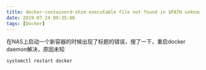 ```yaml
---
title: docker-containerd-shim executable file not found in $PATH unknown
date: 2019-07-24 09:35:06
tags: [Docker]
---
```


在NAS上启动一个新容器的时候出现了标题的错误，搜了一下，重启docker daemon解决，原因未知

```s
systemctl restart docker
```
